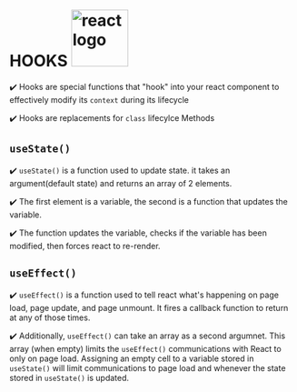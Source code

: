 
# HOOKS <img src="https://alduncanson.gallerycdn.vsassets.io/extensions/alduncanson/react-hooks-snippets/1.2.0/1603323134806/Microsoft.VisualStudio.Services.Icons.Default" alt="react logo" width="100"/>
:heavy_check_mark: Hooks are special functions that "hook" into your react component to effectively modify its ```context``` during its lifecycle

:heavy_check_mark: Hooks are replacements for ```class``` lifecylce Methods

## ```useState()```
:heavy_check_mark: ```useState()``` is a function used to update state. it takes an argument(default state) and returns an array of 2 elements.

:heavy_check_mark: The first element is a variable, the second is a function that updates the variable.

:heavy_check_mark: The function updates the variable, checks if the variable has been modified, 
			   then forces react to re-render.

## ```useEffect()```
:heavy_check_mark: ```useEffect()``` is a function used to tell react what's happening on page load, page update, and page unmount. 
			   It fires a callback function to return at any of those times.

:heavy_check_mark: Additionally, ```useEffect()``` can take an array as a second argumnet.
			   This array (when empty) limits the ```useEffect()``` communications with React to only on page load.
			   Assigning an empty cell to a variable stored in ```useState()``` will limit communications
			   to page load and whenever the state stored in ```useState()``` is updated.



